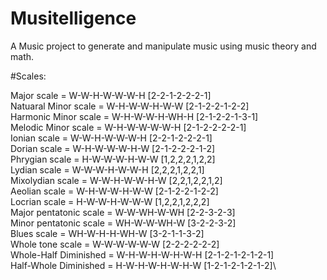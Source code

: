 # Musitelligence

A Music project to generate and manipulate music using music theory and math.

#Scales:

Major scale = W-W-H-W-W-W-H [2-2-1-2-2-2-1]\
Natuaral Minor scale = W-H-W-W-H-W-W [2-1-2-2-1-2-2]\
Harmonic Minor scale = W-H-W-W-H-WH-H [2-1-2-2-1-3-1]\
Melodic Minor scale = W-H-W-W-W-W-H [2-1-2-2-2-2-1]\
Ionian scale = W-W-H-W-W-W-H [2-2-1-2-2-2-1]\
Dorian scale = W-H-W-W-W-H-W [2-1-2-2-2-1-2]\
Phrygian scale = H-W-W-W-H-W-W [1,2,2,2,1,2,2]\
Lydian scale = W-W-W-H-W-W-H [2,2,2,1,2,2,1]\
Mixolydian scale = W-W-H-W-W-H-W [2,2,1,2,2,1,2]\
Aeolian scale = W-H-W-W-H-W-W [2-1-2-2-1-2-2]\
Locrian scale = H-W-W-H-W-W-W [1,2,2,1,2,2,2]\
Major pentatonic scale = W-W-WH-W-WH [2-2-3-2-3]\
Minor pentatonic scale = WH-W-W-WH-W [3-2-2-3-2]\
Blues scale = WH-W-H-H-WH-W [3-2-1-1-3-2]\
Whole tone scale = W-W-W-W-W-W [2-2-2-2-2-2]\
Whole-Half Diminished = W-H-W-H-W-H-W-H [2-1-2-1-2-1-2-1]\
Half-Whole Diminished = H-W-H-W-H-W-H-W [1-2-1-2-1-2-1-2]\




